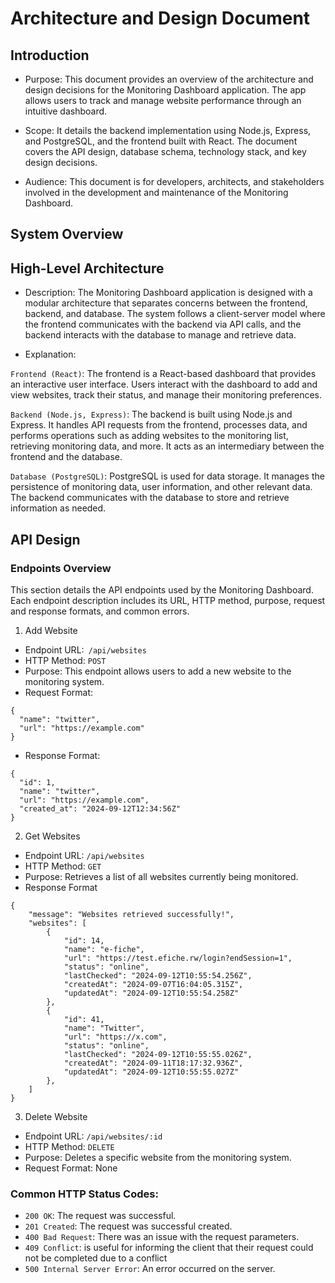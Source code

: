 # Architecture and Design Document

## Introduction

- Purpose: This document provides an overview of the architecture and design decisions for the Monitoring Dashboard application. The app allows users to track and manage website performance through an intuitive dashboard.

- Scope: It details the backend implementation using Node.js, Express, and PostgreSQL, and the frontend built with React. The document covers the API design, database schema, technology stack, and key design decisions.

- Audience: This document is for developers, architects, and stakeholders involved in the development and maintenance of the Monitoring Dashboard.

## System Overview

## High-Level Architecture

- Description: The Monitoring Dashboard application is designed with a modular architecture that separates concerns between the frontend, backend, and database. The system follows a client-server model where the frontend communicates with the backend via API calls, and the backend interacts with the database to manage and retrieve data.

- Explanation:

```Frontend (React)```: The frontend is a React-based dashboard that provides an interactive user interface. Users interact with the dashboard to add and view websites, track their status, and manage their monitoring preferences.

```Backend (Node.js, Express)```: The backend is built using Node.js and Express. It handles API requests from the frontend, processes data, and performs operations such as adding websites to the monitoring list, retrieving monitoring data, and more. It acts as an intermediary between the frontend and the database.

```Database (PostgreSQL)```: PostgreSQL is used for data storage. It manages the persistence of monitoring data, user information, and other relevant data. The backend communicates with the database to store and retrieve information as needed.

## API Design

### Endpoints Overview

This section details the API endpoints used by the Monitoring Dashboard. Each endpoint description includes its URL, HTTP method, purpose, request and response formats, and common errors.

1. Add Website
- Endpoint URL:``` /api/websites```
- HTTP Method: ```POST```
- Purpose: This endpoint allows users to add a new website to the monitoring system.
- Request Format:
``` 
{
  "name": "twitter",
  "url": "https://example.com"
}

```
- Response Format:

```
{
  "id": 1,
  "name": "twitter",
  "url": "https://example.com",
  "created_at": "2024-09-12T12:34:56Z"
}
```

2. Get Websites

- Endpoint URL: ```/api/websites```
- HTTP Method: ```GET```
- Purpose: Retrieves a list of all websites currently being monitored.
- Response Format
```
{
    "message": "Websites retrieved successfully!",
    "websites": [
        {
            "id": 14,
            "name": "e-fiche",
            "url": "https://test.efiche.rw/login?endSession=1",
            "status": "online",
            "lastChecked": "2024-09-12T10:55:54.256Z",
            "createdAt": "2024-09-07T16:04:05.315Z",
            "updatedAt": "2024-09-12T10:55:54.258Z"
        },
        {
            "id": 41,
            "name": "Twitter",
            "url": "https://x.com",
            "status": "online",
            "lastChecked": "2024-09-12T10:55:55.026Z",
            "createdAt": "2024-09-11T18:17:32.936Z",
            "updatedAt": "2024-09-12T10:55:55.027Z"
        },
    ]
}
```

3. Delete Website

- Endpoint URL: ```/api/websites/:id```
- HTTP Method: ```DELETE```
- Purpose: Deletes a specific website from the monitoring system.
- Request Format: None

### Common HTTP Status Codes:

- `200 OK`: The request was successful.
- `201 Created`: The request was successful created.
- `400 Bad Request`: There was an issue with the request parameters.
- `409 Conflict`: is useful for informing the client that their request could not be completed due to a conflict
- `500 Internal Server Error`: An error occurred on the server.

